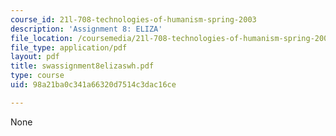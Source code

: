 ```yaml
---
course_id: 21l-708-technologies-of-humanism-spring-2003
description: 'Assignment 8: ELIZA'
file_location: /coursemedia/21l-708-technologies-of-humanism-spring-2003/98a21ba0c341a66320d7514c3dac16ce_swassignment8elizaswh.pdf
file_type: application/pdf
layout: pdf
title: swassignment8elizaswh.pdf
type: course
uid: 98a21ba0c341a66320d7514c3dac16ce

---
```

None